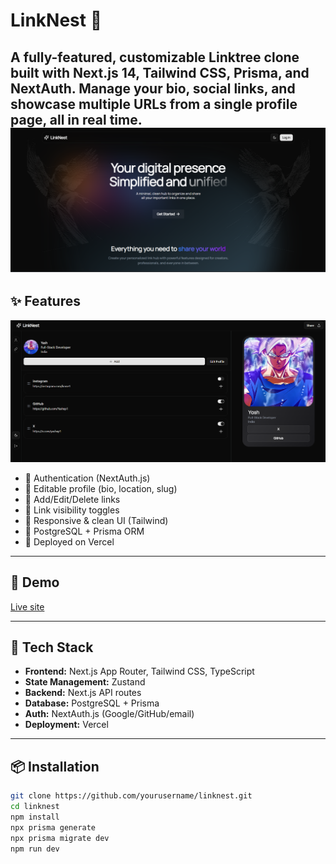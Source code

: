 # LinkNest 🧩

A fully-featured, customizable Linktree clone built with **Next.js 14**, **Tailwind CSS**, **Prisma**, and **NextAuth**. Manage your bio, social links, and showcase multiple URLs from a single profile page, all in real time.
![alt text](image-2.png)
---

## ✨ Features
![alt text](image-1.png)
- 🔐 Authentication (NextAuth.js)
- 📎 Editable profile (bio, location, slug)
- 🔗 Add/Edit/Delete links
- 👀 Link visibility toggles
- 🌙 Responsive & clean UI (Tailwind)
- 💽 PostgreSQL + Prisma ORM
- 🚀 Deployed on Vercel

---

## 📸 Demo

[Live site](https://linknest1.vercel.app)

---

## 🧠 Tech Stack

- **Frontend:** Next.js App Router, Tailwind CSS, TypeScript
- **State Management:** Zustand
- **Backend:** Next.js API routes
- **Database:** PostgreSQL + Prisma
- **Auth:** NextAuth.js (Google/GitHub/email)
- **Deployment:** Vercel

---

## 📦 Installation

```bash
git clone https://github.com/yourusername/linknest.git
cd linknest
npm install
npx prisma generate
npx prisma migrate dev
npm run dev
